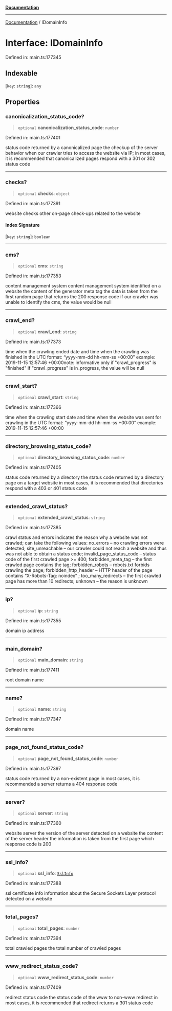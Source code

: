 [**Documentation**](../README.md)

***

[Documentation](../README.md) / IDomainInfo

# Interface: IDomainInfo

Defined in: main.ts:177345

## Indexable

\[`key`: `string`\]: `any`

## Properties

### canonicalization\_status\_code?

> `optional` **canonicalization\_status\_code**: `number`

Defined in: main.ts:177401

status code returned by a canonicalized page
the checkup of the server behavior when our crawler tries to access the website via IP;
in most cases, it is recommended that canonicalized pages respond with a 301 or 302 status code

***

### checks?

> `optional` **checks**: `object`

Defined in: main.ts:177391

website checks
other on-page check-ups related to the website

#### Index Signature

\[`key`: `string`\]: `boolean`

***

### cms?

> `optional` **cms**: `string`

Defined in: main.ts:177353

content management system
content management system identified on a website
the content of the generator meta tag
the data is taken from the first random page that returns the 200 response code
if our crawler was unable to identify the cms, the value would be null

***

### crawl\_end?

> `optional` **crawl\_end**: `string`

Defined in: main.ts:177373

time when the crawling ended
date and time when the crawling was finished
in the UTC format: “yyyy-mm-dd hh-mm-ss +00:00”
example:
2019-11-15 12:57:46 +00:00note: informative only if "crawl_progress" is "finished"
if "crawl_progress" is in_progress, the value will be null

***

### crawl\_start?

> `optional` **crawl\_start**: `string`

Defined in: main.ts:177366

time when the crawling start
date and time when the website was sent for crawling
in the UTC format: “yyyy-mm-dd hh-mm-ss +00:00”
example:
2019-11-15 12:57:46 +00:00

***

### directory\_browsing\_status\_code?

> `optional` **directory\_browsing\_status\_code**: `number`

Defined in: main.ts:177405

status code returned by a directory
the status code returned by a directory page on a target website
in most cases, it is recommended that directories respond with a 403 or 401 status code

***

### extended\_crawl\_status?

> `optional` **extended\_crawl\_status**: `string`

Defined in: main.ts:177385

crawl status and errors
indicates the reason why a website was not crawled;
can take the following values:
no_errors – no crawling errors were detected;
site_unreachable – our crawler could not reach a website and thus was not able to obtain a status code;
invalid_page_status_code – status code of the first crawled page >= 400;
forbidden_meta_tag – the first crawled page contains the <meta robots=”noindex”> tag;
forbidden_robots – robots.txt forbids crawling the page;
forbidden_http_header – HTTP header of the page contains “X-Robots-Tag: noindex” ;
too_many_redirects – the first crawled page has more than 10 redirects;
unknown – the reason is unknown

***

### ip?

> `optional` **ip**: `string`

Defined in: main.ts:177355

domain ip address

***

### main\_domain?

> `optional` **main\_domain**: `string`

Defined in: main.ts:177411

root domain name

***

### name?

> `optional` **name**: `string`

Defined in: main.ts:177347

domain name

***

### page\_not\_found\_status\_code?

> `optional` **page\_not\_found\_status\_code**: `number`

Defined in: main.ts:177397

status code returned by a non-existent page
in most cases, it is recommended a server returns a 404 response code

***

### server?

> `optional` **server**: `string`

Defined in: main.ts:177360

website server
the version of the server detected on a website
the content of the server header
the information is taken from the first page which response code is 200

***

### ssl\_info?

> `optional` **ssl\_info**: [`SslInfo`](../classes/SslInfo.md)

Defined in: main.ts:177388

ssl certificate info
information about the Secure Sockets Layer protocol detected on a website

***

### total\_pages?

> `optional` **total\_pages**: `number`

Defined in: main.ts:177394

total crawled pages
the total number of crawled pages

***

### www\_redirect\_status\_code?

> `optional` **www\_redirect\_status\_code**: `number`

Defined in: main.ts:177409

redirect status code
the status code of the www to non-www redirect
in most cases, it is recommended that redirect returns a 301 status code
